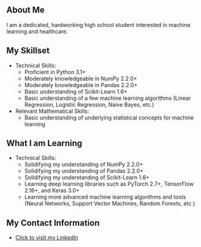 ## About Me
I am a dedicated, hardworking high school student interested in machine learning and healthcare.
  
## My Skillset
  - Technical Skills:
    * Proficient in Python 3.1+
    * Moderately knowledgeable in NumPy 2.2.0+
    * Moderately knowledgeable in Pandas 2.2.0+
    * Basic understanding of Scikit-Learn 1.6+
    * Basic understanding of a few machine learning algorithms (Linear Regression, Logistic Regression, Naive Bayes, etc.)
  - Relevant Mathematical Skills:
    * Basic understanding of underlying statistical concepts for machine learning

## What I am Learning
  - Technical Skills:
    * Solidifying my understanding of NumPy 2.2.0+
    * Solidifying my understanding of Pandas 2.2.0+
    * Solidifying my understanding of Scikit-Learn 1.6+
    * Learning deep learning libraries such as PyTorch 2.7+, TensorFlow 2.16+, and Keras 3.0+
    * Learning more advanced machine learning algorithms and tools (Neural Networks, Support Vector Machines, Random Forests, etc.)

## My Contact Information
  - [Click to visit my LinkedIn](https://www.linkedin.com/in/vetri-raj)

